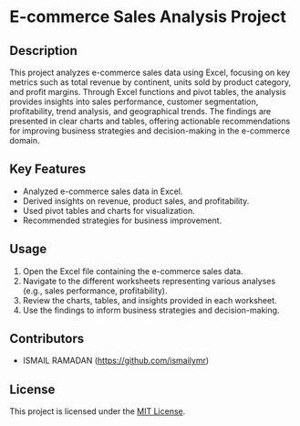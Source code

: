 # E-commerce Sales Analysis Project

## Description
This project analyzes e-commerce sales data using Excel, focusing on key metrics such as total revenue by continent, units sold by product category, and profit margins. Through Excel functions and pivot tables, the analysis provides insights into sales performance, customer segmentation, profitability, trend analysis, and geographical trends. The findings are presented in clear charts and tables, offering actionable recommendations for improving business strategies and decision-making in the e-commerce domain.

## Key Features
- Analyzed e-commerce sales data in Excel.
- Derived insights on revenue, product sales, and profitability.
- Used pivot tables and charts for visualization.
- Recommended strategies for business improvement.

## Usage
1. Open the Excel file containing the e-commerce sales data.
2. Navigate to the different worksheets representing various analyses (e.g., sales performance, profitability).
3. Review the charts, tables, and insights provided in each worksheet.
4. Use the findings to inform business strategies and decision-making.

## Contributors
- ISMAIL RAMADAN (https://github.com/ismailymr)

## License
This project is licensed under the [MIT License](E-commerce-Sales-Analysis-Project).


